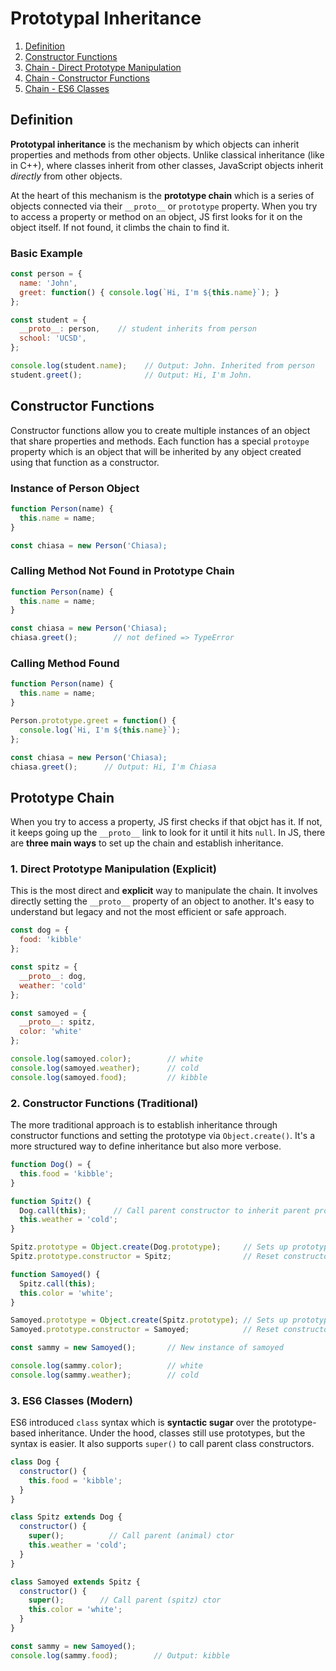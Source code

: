 # Prototypal Inheritance

1. [Definition](#definition)
2. [Constructor Functions](#constructor-functions)
3. [Chain - Direct Prototype Manipulation](#1-direct-prototype-manipulation-explicit)
4. [Chain - Constructor Functions](#2-constructor-functions-traditional)
5. [Chain - ES6 Classes](#3-es6-classes-modern)

## Definition
**Prototypal inheritance** is the mechanism by which objects can inherit properties and methods
from other objects. Unlike classical inheritance (like in C++), where classes inherit from other classes, 
JavaScript objects inherit _directly_ from other objects.

At the heart of this mechanism is the **prototype chain** which is a series of objects
connected via their `__proto__` or `prototype` property. When you try to access a property
or method on an object, JS first looks for it on the object itself. If not found, it climbs
the chain to find it.

### Basic Example
```js
const person = {
  name: 'John',
  greet: function() { console.log(`Hi, I'm ${this.name}`); }
};

const student = {
  __proto__: person,    // student inherits from person
  school: 'UCSD',
};

console.log(student.name);    // Output: John. Inherited from person
student.greet();              // Output: Hi, I'm John.
```

## Constructor Functions
Constructor functions allow you to create multiple instances of an object that share
properties and methods. Each function has a special `protoype` property which is an 
object that will be inherited by any object created using that function as a constructor.

### Instance of Person Object
```js
function Person(name) {
  this.name = name;
}

const chiasa = new Person('Chiasa);
```

### Calling Method Not Found in Prototype Chain
```js
function Person(name) {
  this.name = name;
}

const chiasa = new Person('Chiasa);
chiasa.greet();        // not defined => TypeError
```

### Calling Method Found
```js
function Person(name) {
  this.name = name;
}

Person.prototype.greet = function() {
  console.log(`Hi, I'm ${this.name}`);
};

const chiasa = new Person('Chiasa);
chiasa.greet();      // Output: Hi, I'm Chiasa
```

## Prototype Chain
When you try to access a property, JS first checks if that objct has it. If not, it keeps
going up the `__proto__` link to look for it until it hits `null`. In JS, there are **three
main ways** to set up the chain and establish inheritance.

### 1. Direct Prototype Manipulation (Explicit)
This is the most direct and **explicit** way to manipulate the chain. It involves directly
setting the `__proto__` property of an object to another. It's easy to understand but legacy
and not the most efficient or safe approach.

```js
const dog = {
  food: 'kibble'
};

const spitz = {
  __proto__: dog,
  weather: 'cold'
};

const samoyed = {
  __proto__: spitz,
  color: 'white'
};

console.log(samoyed.color);        // white
console.log(samoyed.weather);      // cold
console.log(samoyed.food);         // kibble
```

### 2. Constructor Functions (Traditional)
The more traditional approach is to establish inheritance through constructor functions and setting
the prototype via `Object.create()`. It's a more structured way to define inheritance but also more 
verbose.

```js
function Dog() = {
  this.food = 'kibble';
}

function Spitz() {
  Dog.call(this);      // Call parent constructor to inherit parent properties
  this.weather = 'cold';
}

Spitz.prototype = Object.create(Dog.prototype);     // Sets up prototype chain (spitz <- dog)
Spitz.prototype.constructor = Spitz;                // Reset constructor reference

function Samoyed() {
  Spitz.call(this);
  this.color = 'white';
}

Samoyed.prototype = Object.create(Spitz.prototype); // Sets up prototype chain (samoyed <- spitz)
Samoyed.prototype.constructor = Samoyed;            // Reset constructor reference

const sammy = new Samoyed();       // New instance of samoyed

console.log(sammy.color);          // white
console.log(sammy.weather);        // cold
```

### 3. ES6 Classes (Modern)
ES6 introduced `class` syntax which is **syntactic sugar** over the prototype-based inheritance.
Under the hood, classes still use prototypes, but the syntax is easier. It also supports
`super()` to call parent class constructors.

```js
class Dog {
  constructor() {
    this.food = 'kibble';
  }
}

class Spitz extends Dog {
  constructor() {
    super();          // Call parent (animal) ctor
    this.weather = 'cold';
  }
}

class Samoyed extends Spitz {
  constructor() {
    super();        // Call parent (spitz) ctor
    this.color = 'white';
  }
}

const sammy = new Samoyed();
console.log(sammy.food);        // Output: kibble
```
